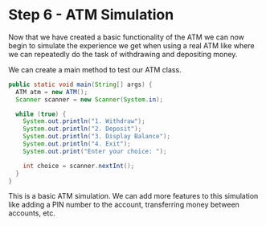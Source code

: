 # Step 6 - ATM Simulation

Now that we have created a basic functionality of the ATM we can now begin to simulate the experience we get when using a real ATM like where we can repeatedly do the task of withdrawing and depositing money.

We can create a main method to test our ATM class.

```java
public static void main(String[] args) {
  ATM atm = new ATM();
  Scanner scanner = new Scanner(System.in);

  while (true) {
    System.out.println("1. Withdraw");
    System.out.println("2. Deposit");
    System.out.println("3. Display Balance");
    System.out.println("4. Exit");
    System.out.print("Enter your choice: ");

    int choice = scanner.nextInt();
  }
}
```

This is a basic ATM simulation. We can add more features to this simulation like adding a PIN number to the account, transferring money between accounts, etc.